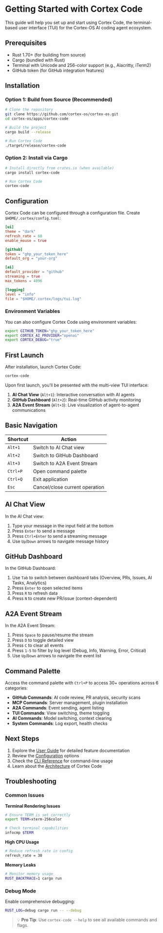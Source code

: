 # Getting Started with Cortex Code

This guide will help you set up and start using Cortex Code, the terminal-based user interface (TUI) for the Cortex-OS AI coding agent ecosystem.

## Prerequisites

- Rust 1.70+ (for building from source)
- Cargo (bundled with Rust)
- Terminal with Unicode and 256-color support (e.g., Alacritty, iTerm2)
- GitHub token (for GitHub integration features)

## Installation

### Option 1: Build from Source (Recommended)

```bash
# Clone the repository
git clone https://github.com/cortex-os/cortex-os.git
cd cortex-os/apps/cortex-code

# Build the project
cargo build --release

# Run Cortex Code
./target/release/cortex-code
```

### Option 2: Install via Cargo

```bash
# Install directly from crates.io (when available)
cargo install cortex-code

# Run Cortex Code
cortex-code
```

## Configuration

Cortex Code can be configured through a configuration file. Create `$HOME/.cortex/config.toml`:

```toml
[ui]
theme = "dark"
refresh_rate = 60
enable_mouse = true

[github]
token = "ghp_your_token_here"
default_org = "your-org"

[ai]
default_provider = "github"
streaming = true
max_tokens = 4096

[logging]
level = "info"
file = "$HOME/.cortex/logs/tui.log"
```

### Environment Variables

You can also configure Cortex Code using environment variables:

```bash
export GITHUB_TOKEN="ghp_your_token_here"
export CORTEX_AI_PROVIDER="openai"
export CORTEX_DEBUG="true"
```

## First Launch

After installation, launch Cortex Code:

```bash
cortex-code
```

Upon first launch, you'll be presented with the multi-view TUI interface:

1. **AI Chat View** (`Alt+1`): Interactive conversation with AI agents
2. **GitHub Dashboard** (`Alt+2`): Real-time GitHub activity monitoring
3. **A2A Event Stream** (`Alt+3`): Live visualization of agent-to-agent communications

## Basic Navigation

| Shortcut | Action                         |
| -------- | ------------------------------ |
| `Alt+1`  | Switch to AI Chat view         |
| `Alt+2`  | Switch to GitHub Dashboard     |
| `Alt+3`  | Switch to A2A Event Stream     |
| `Ctrl+P` | Open command palette           |
| `Ctrl+Q` | Exit application               |
| `Esc`    | Cancel/close current operation |

## AI Chat View

In the AI Chat view:

1. Type your message in the input field at the bottom
2. Press `Enter` to send a message
3. Press `Ctrl+Enter` to send a streaming message
4. Use `Up`/`Down` arrows to navigate message history

## GitHub Dashboard

In the GitHub Dashboard:

1. Use `Tab` to switch between dashboard tabs (Overview, PRs, Issues, AI Tasks, Analytics)
2. Press `Enter` to open selected items
3. Press `R` to refresh data
4. Press `N` to create new PR/issue (context-dependent)

## A2A Event Stream

In the A2A Event Stream:

1. Press `Space` to pause/resume the stream
2. Press `D` to toggle detailed view
3. Press `C` to clear all events
4. Press `1-5` to filter by log level (Debug, Info, Warning, Error, Critical)
5. Use `Up`/`Down` arrows to navigate the event list

## Command Palette

Access the command palette with `Ctrl+P` to access 30+ operations across 6 categories:

- **GitHub Commands**: AI code review, PR analysis, security scans
- **MCP Commands**: Server management, plugin installation
- **A2A Commands**: Event sending, agent listing
- **TUI Commands**: View switching, theme toggling
- **AI Commands**: Model switching, context clearing
- **System Commands**: Log export, health checks

## Next Steps

1. Explore the [User Guide](user-guide.md) for detailed feature documentation
2. Review the [Configuration](configuration.md) options
3. Check the [CLI Reference](cli-reference.md) for command-line usage
4. Learn about the [Architecture](architecture.md) of Cortex Code

## Troubleshooting

### Common Issues

**Terminal Rendering Issues**

```bash
# Ensure TERM is set correctly
export TERM=xterm-256color

# Check terminal capabilities
infocmp $TERM
```

**High CPU Usage**

```bash
# Reduce refresh rate in config
refresh_rate = 30
```

**Memory Leaks**

```bash
# Monitor memory usage
RUST_BACKTRACE=1 cargo run
```

### Debug Mode

Enable comprehensive debugging:

```bash
RUST_LOG=debug cargo run -- --debug
```

> 💡 **Pro Tip**: Use `cortex-code --help` to see all available commands and flags.
